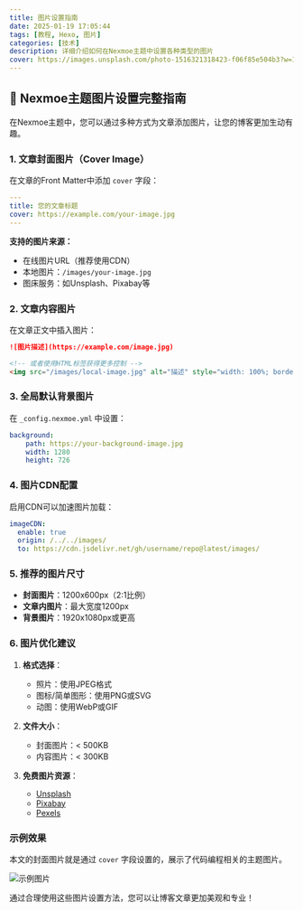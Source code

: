 ```yaml
---
title: 图片设置指南
date: 2025-01-19 17:05:44
tags: [教程, Hexo, 图片]
categories: [技术]
description: 详细介绍如何在Nexmoe主题中设置各种类型的图片
cover: https://images.unsplash.com/photo-1516321318423-f06f85e504b3?w=1200&h=600&fit=crop
---
```

## 📸 Nexmoe主题图片设置完整指南

在Nexmoe主题中，您可以通过多种方式为文章添加图片，让您的博客更加生动有趣。

### 1. 文章封面图片（Cover Image）

在文章的Front Matter中添加 `cover` 字段：

```yaml
---
title: 您的文章标题
cover: https://example.com/your-image.jpg
---
```

**支持的图片来源：**

- 在线图片URL（推荐使用CDN）
- 本地图片：`/images/your-image.jpg`
- 图床服务：如Unsplash、Pixabay等

### 2. 文章内容图片

在文章正文中插入图片：

```markdown
![图片描述](https://example.com/image.jpg)

<!-- 或者使用HTML标签获得更多控制 -->
<img src="/images/local-image.jpg" alt="描述" style="width: 100%; border-radius: 8px;">
```

### 3. 全局默认背景图片

在 `_config.nexmoe.yml` 中设置：

```yaml
background:
    path: https://your-background-image.jpg
    width: 1280
    height: 726
```

### 4. 图片CDN配置

启用CDN可以加速图片加载：

```yaml
imageCDN:
  enable: true
  origin: /../../images/
  to: https://cdn.jsdelivr.net/gh/username/repo@latest/images/
```

### 5. 推荐的图片尺寸

- **封面图片**：1200x600px（2:1比例）
- **文章内图片**：最大宽度1200px
- **背景图片**：1920x1080px或更高

### 6. 图片优化建议

1. **格式选择**：

   - 照片：使用JPEG格式
   - 图标/简单图形：使用PNG或SVG
   - 动图：使用WebP或GIF
2. **文件大小**：

   - 封面图片：< 500KB
   - 内容图片：< 300KB
3. **免费图片资源**：

   - [Unsplash](https://unsplash.com/)
   - [Pixabay](https://pixabay.com/)
   - [Pexels](https://www.pexels.com/)

### 示例效果

本文的封面图片就是通过 `cover` 字段设置的，展示了代码编程相关的主题图片。

![示例图片](https://images.unsplash.com/photo-1555066931-4365d14bab8c?w=800&h=400&fit=crop)

通过合理使用这些图片设置方法，您可以让博客文章更加美观和专业！
